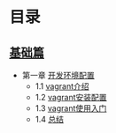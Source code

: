 目录
===============

## [基础篇](./base.md)
- 第一章 [开发环境配置](chap1/index.md)
	* 1.1 [vagrant介绍](chap1/1.1.md)
	* 1.2 [vagrant安装配置](chap1/1.2.md)
	* 1.3 [vagrant使用入门](chap1/1.3.md)
	* 1.4 [总结](chap1/1.4.md)

